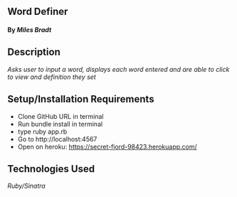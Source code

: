 ## **Word Definer**

#### By _**Miles Bradt**_

## Description

_Asks user to input a word, displays each word entered and are able to click to view and definition they set_

## Setup/Installation Requirements

* Clone GitHub URL in terminal
* Run bundle install in terminal
* type ruby app.rb
* Go to http://localhost:4567
* Open on heroku: https://secret-fjord-98423.herokuapp.com/

## Technologies Used
_Ruby/Sinatra_
